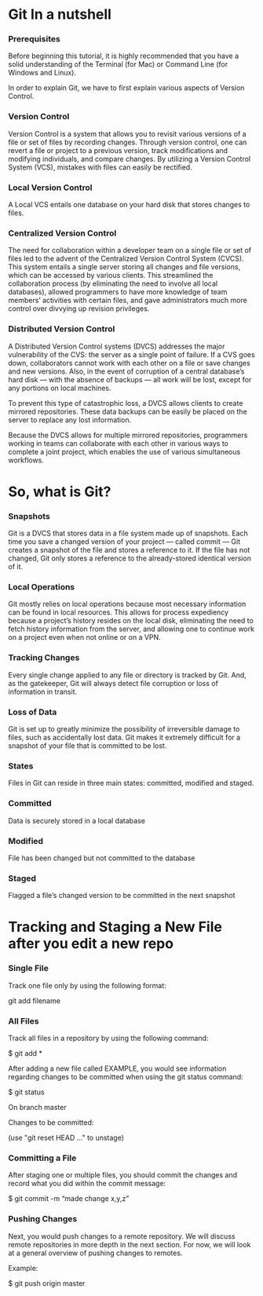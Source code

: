# Git In a nutshell

### Prerequisites
Before beginning this tutorial, it is highly recommended that you have a solid understanding of the Terminal (for Mac) or Command Line (for Windows and Linux).

In order to explain Git, we have to first explain various aspects of Version Control.

### Version Control
Version Control is a system that allows you to revisit various versions of a file or set of files by recording changes. Through version control, one can revert a file or project to a previous version, track modifications and modifying individuals, and compare changes. By utilizing a Version Control System (VCS), mistakes with files can easily be rectified.

### Local Version Control
 A Local VCS entails one database on your hard disk that stores changes to files.

### Centralized Version Control
The need for collaboration within a developer team on a single file or set of files led to the advent of the Centralized Version Control System (CVCS). This system entails a single server storing all changes and file versions, which can be accessed by various clients. This streamlined the collaboration process (by eliminating the need to involve all local databases), allowed programmers to have more knowledge of team members’ activities with certain files, and gave administrators much more control over divvying up revision privileges.

### Distributed Version Control
A Distributed Version Control systems (DVCS) addresses the major vulnerability of the CVS: the server as a single point of failure. If a CVS goes down, collaborators cannot work with each other on a file or save changes and new versions. Also, in the event of corruption of a central database’s hard disk — with the absence of backups — all work will be lost, except for any portions on local machines.

To prevent this type of catastrophic loss, a DVCS allows clients to create mirrored repositories. These data backups can be easily be placed on the server to replace any lost information.

Because the DVCS allows for multiple mirrored repositories, programmers working in teams can collaborate with each other in various ways to complete a joint project, which enables the use of various simultaneous workflows.

# So, what is Git?
### Snapshots

Git is a DVCS that stores data in a file system made up of snapshots. Each time you save a changed version of your project — called commit — Git creates a snapshot of the file and stores a reference to it. If the file has not changed, Git only stores a reference to the already-stored identical version of it.

### Local Operations

Git mostly relies on local operations because most necessary information can be found in local resources. This allows for process expediency because a project’s history resides on the local disk, eliminating the need to fetch history information from the server, and allowing one to continue work on a project even when not online or on a VPN.

### Tracking Changes

Every single change applied to any file or directory is tracked by Git. And, as the gatekeeper, Git will always detect file corruption or loss of information in transit.

### Loss of Data

Git is set up to greatly minimize the possibility of irreversible damage to files, such as accidentally lost data. Git makes it extremely difficult for a snapshot of your file that is committed to be lost.

### States

Files in Git can reside in three main states: committed, modified and staged.

### Committed

Data is securely stored in a local database

### Modified

File has been changed but not committed to the database

### Staged

Flagged a file’s changed version to be committed in the next snapshot

# Tracking and Staging a New File after you edit a new repo 
### Single File

Track one file only by using the following format:

git add filename

### All Files

Track all files in a repository by using the following command:

$ git add *

After adding a new file called EXAMPLE, you would see information regarding changes to be committed when using the git status command:

$ git status

On branch master

Changes to be committed:

  (use "git reset HEAD ..." to unstage)

###  Committing a File
After staging one or multiple files, you should commit the changes and record what you did within the commit message:

$ git commit -m “made change x,y,z”

### Pushing Changes
Next, you would push changes to a remote repository. We will discuss remote repositories in more depth in the next section. For now, we will look at a general overview of pushing changes to remotes.

Example:

$ git push origin master